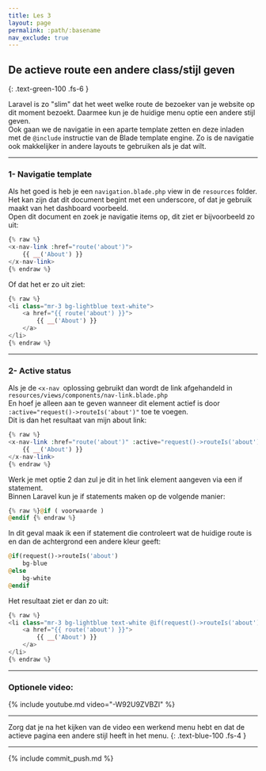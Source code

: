 ```yaml
---
title: Les 3
layout: page
permalink: :path/:basename
nav_exclude: true
---
```


## De actieve route een andere class/stijl geven
{: .text-green-100 .fs-6 }

Laravel is zo "slim" dat het weet welke route de bezoeker van je website op dit moment bezoekt.
Daarmee kun je de huidige menu optie een andere stijl geven.  
Ook gaan we de navigatie in een aparte template zetten en deze inladen met de `@include` instructie van de Blade template engine.
Zo is de navigatie ook makkelijker in andere layouts te gebruiken als je dat wilt.

---
### 1- Navigatie template
Als het goed is heb je een `navigation.blade.php` view in de `resources` folder.  
Het kan zijn dat dit document begint met een underscore, of dat je gebruik maakt van het dashboard voorbeeld.  
Open dit document en zoek je navigatie items op, dit ziet er bijvoorbeeld zo uit:
```php
{% raw %}
<x-nav-link :href="route('about')">
    {{ __('About') }}
</x-nav-link>
{% endraw %}
```
Of dat het er zo uit ziet:
```php
{% raw %}
<li class="mr-3 bg-lightblue text-white">
    <a href="{{ route('about') }}">
        {{ __('About') }}
    </a>
</li>
{% endraw %}
```

---
### 2- Active status
Als je de `<x-nav `oplossing gebruikt dan wordt de link afgehandeld in `resources/views/components/nav-link.blade.php`  
En hoef je alleen aan te geven wanneer dit element actief is door `:active="request()->routeIs('about')"` toe te voegen.  
Dit is dan het resultaat van mijn about link:
```php
{% raw %}
<x-nav-link :href="route('about')" :active="request()->routeIs('about')">
    {{ __('About') }}
</x-nav-link>
{% endraw %}
```

Werk je met optie 2 dan zul je dit in het link element aangeven via een if statement.  
Binnen Laravel kun je if statements maken op de volgende manier:  
```php
{% raw %}@if ( voorwaarde ) 
@endif {% endraw %}
```
In dit geval maak ik een if statement die controleert wat de huidige route is en dan de achtergrond een andere kleur geeft:  
```php
@if(request()->routeIs('about') 
    bg-blue 
@else 
    bg-white 
@endif
```

Het resultaat ziet er dan zo uit:
```php
{% raw %}
<li class="mr-3 bg-lightblue text-white @if(request()->routeIs('about') bg-blue @else bg-white @endif">
    <a href="{{ route('about') }}">
        {{ __('About') }}
    </a>
</li>
{% endraw %}
```

---
### Optionele video:
{% include youtube.md video="-W92U9ZVBZI" %}

---

Zorg dat je na het kijken van de video een werkend menu hebt en dat de actieve pagina een andere stijl heeft in het menu.
{: .text-blue-100 .fs-4 }

---

{% include commit_push.md %}


